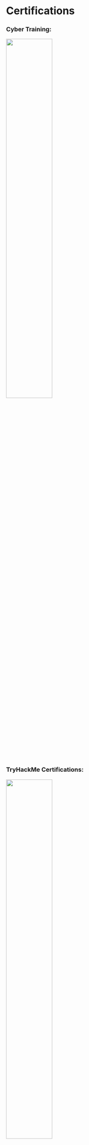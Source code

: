 # Certifications



<h3>Cyber Training: </h3>
<img src="https://imgur.com/a/qtxPY3U"  height="50%" width="50%" /> 


<h3>TryHackMe Certifications: </h3>
<img src="https://i.imgur.com/zLfFN0k.png"  height="50%" width="50%" /> 
<img src="https://i.imgur.com/8rUyo2n.png"  height="50%" width="50%" />
<img src="https://i.imgur.com/znwjAB3.png"  height="50%" width="50%" />
<img src="https://i.imgur.com/1UlUAMw.png"  height="50%" width="50%" />

<h3>Cybrary Certifications: </h3>
<img src="https://i.imgur.com/KvcxYVM.png"  height="50%" width="50%" />

<h3>Cisco Certification: </h3>
<p> Coming soon...</p> 
<br />
